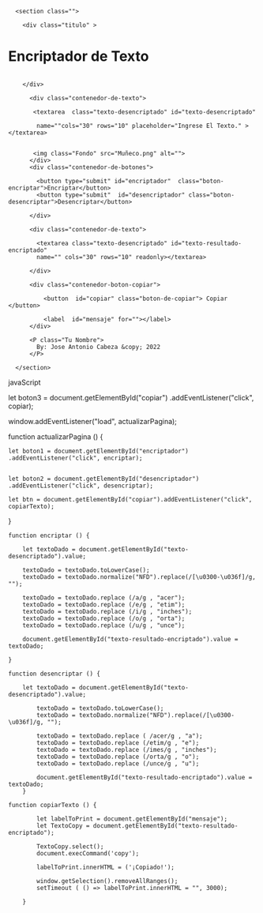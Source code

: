 <!DOCTYPE html>
<html lang="">   
<head>
  <meta charset="UTF-8">
  <meta http-equiv="X-UA-Compatible" content="IE=edge">
  <meta name="viewport" content="width=device-width, initial-scale=1.0">
  <title>Ingrese El texto</title>
</head>
<body>

      <section class="">

        <div class="titulo" >
 <h1 class="titulo-2">
              Encriptador de Texto 
          </h1>
        <img class="Fondo" src="Logo.png" alt="">


        </div>

          <div class="contenedor-de-texto">

           <textarea  class="texto-desencriptado" id="texto-desencriptado"

            name=""cols="30" rows="10" placeholder="Ingrese El Texto." ></textarea>
          
  
           <img class="Fondo" src="Muñeco.png" alt="">
          </div>
          <div class="contenedor-de-botones">

            <button type="submit" id="encriptador"  class="boton-encriptar">Encriptar</button>
            <button type="submit"  id="desencriptador" class="boton-desencriptar">Desencriptar</button>

          </div>  

          <div class="contenedor-de-texto">

            <textarea class="texto-desencriptado" id="texto-resultado-encriptado"
            name="" cols="30" rows="10" readonly></textarea>

          </div>

          <div class="contenedor-boton-copiar">

              <button  id="copiar" class="boton-de-copiar"> Copiar  </button>
              
              <label  id="mensaje" for=""></label>
          </div>

          <P class="Tu Nombre">
            By: Jose Antonio Cabeza &copy; 2022
          </P>
  
      </section>

  <script src="script.js"></script>
</body>
</html>

javaScript

  let boton3 = document.getElementById("copiar")
    .addEventListener("click", copiar); 

window.addEventListener("load", actualizarPagina);

function actualizarPagina () {
    
    let boton1 = document.getElementById("encriptador")
    .addEventListener("click", encriptar);
    

    let boton2 = document.getElementById("desencriptador")
    .addEventListener("click", desencriptar);

    let btn = document.getElementById("copiar").addEventListener("click", copiarTexto);
}

    function encriptar () {

        let textoDado = document.getElementById("texto-desencriptado").value;

        textoDado = textoDado.toLowerCase();
        textoDado = textoDado.normalize("NFD").replace(/[\u0300-\u036f]/g, "");

        textoDado = textoDado.replace (/a/g , "acer");
        textoDado = textoDado.replace (/e/g , "etim");
        textoDado = textoDado.replace (/i/g , "inches");
        textoDado = textoDado.replace (/o/g , "orta");
        textoDado = textoDado.replace (/u/g , "unce"); 
        
        document.getElementById("texto-resultado-encriptado").value = textoDado;
        
    }

    function desencriptar () {

        let textoDado = document.getElementById("texto-desencriptado").value;

            textoDado = textoDado.toLowerCase();
            textoDado = textoDado.normalize("NFD").replace(/[\u0300-\u036f]/g, "");
    
            textoDado = textoDado.replace ( /acer/g , "a");
            textoDado = textoDado.replace (/etim/g , "e");
            textoDado = textoDado.replace (/imes/g , "inches");
            textoDado = textoDado.replace (/orta/g , "o");
            textoDado = textoDado.replace (/unce/g , "u"); 
            
            document.getElementById("texto-resultado-encriptado").value = textoDado;
        }

    function copiarTexto () {

            let labelToPrint = document.getElementById("mensaje");
            let TextoCopy = document.getElementById("texto-resultado-encriptado");

            TextoCopy.select();
            document.execCommand('copy');
            
            labelToPrint.innerHTML = ('¡Copiado!');

            window.getSelection().removeAllRanges();
            setTimeout ( () => labelToPrint.innerHTML = "", 3000);

        }
      




